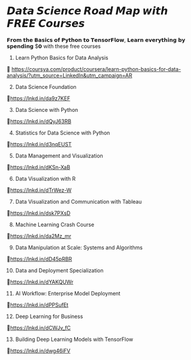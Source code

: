 # 𝘿𝙖𝙩𝙖 𝙎𝙘𝙞𝙚𝙣𝙘𝙚 𝙍𝙤𝙖𝙙 𝙈𝙖𝙥 𝙬𝙞𝙩𝙝 𝙁𝙍𝙀𝙀 𝘾𝙤𝙪𝙧𝙨𝙚𝙨

𝗙𝗿𝗼𝗺 𝘁𝗵𝗲 𝗕𝗮𝘀𝗶𝗰𝘀 𝗼𝗳 𝗣𝘆𝘁𝗵𝗼𝗻 𝘁𝗼 𝗧𝗲𝗻𝘀𝗼𝗿𝗙𝗹𝗼𝘄, 𝗟𝗲𝗮𝗿𝗻 𝗲𝘃𝗲𝗿𝘆𝘁𝗵𝗶𝗻𝗴 𝗯𝘆 𝘀𝗽𝗲𝗻𝗱𝗶𝗻𝗴 $𝟬 with these free courses

1. Learn Python Basics for Data Analysis

🔗 https://coursya.com/product/coursera/learn-python-basics-for-data-analysis/?utm_source=LinkedIn&utm_campaign=AR

2. Data Science Foundation

🔗https://lnkd.in/da9z7KEF

3. Data Science with Python

🔗https://lnkd.in/dQyJ63RB

4. Statistics for Data Science with Python

🔗https://lnkd.in/d3nqEUST

5. Data Management and Visualization

🔗https://lnkd.in/dKSn-XaB

6. Data Visualization with R

🔗https://lnkd.in/dTrWez-W

7. Data Visualization and Communication with Tableau

🔗https://lnkd.in/dsk7PXsD

8. Machine Learning Crash Course

🔗https://lnkd.in/da2Mz_mr

9. Data Manipulation at Scale: Systems and Algorithms

🔗https://lnkd.in/dD45pRBR

10. Data and Deployment Specialization

🔗https://lnkd.in/dYAKQUWr

11. AI Workflow: Enterprise Model Deployment

🔗https://lnkd.in/dPPSufEt

12. Deep Learning for Business

🔗https://lnkd.in/dCWJv_fC

13. Building Deep Learning Models with TensorFlow

🔗https://lnkd.in/dwg46iFV
